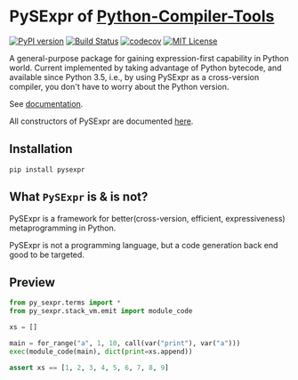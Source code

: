# PySExpr of [Python-Compiler-Tools](https://github.com/python-compiler-tools)

[![PyPI version](https://img.shields.io/pypi/v/pysexpr.svg)](https://pypi.org/project/pysexpr)
[![Build Status](https://travis-ci.com/thautwarm/PySExpr.svg?branch=master)](https://travis-ci.com/thautwarm/PySExpr)
[![codecov](https://codecov.io/gh/thautwarm/PySExpr/branch/master/graph/badge.svg)](https://codecov.io/gh/thautwarm/PySExpr)
[![MIT License](https://img.shields.io/badge/license-MIT-Green.svg?style=flat)](https://github.com/thautwarm/EBNFParser/blob/boating-new/LICENSE)

A general-purpose package for gaining expression-first capability in Python
world. Current implemented by taking advantage of Python bytecode, and available since Python 3.5, i.e.,
by using PySExpr as a cross-version compiler, you don't have to worry about the Python version. 

See [documentation](http://htmlpreview.github.io/?https://github.com/thautwarm/PySExpr/blob/gh-pages/docs/py_sexpr/index.html).

All constructors of PySExpr are documented [here](https://htmlpreview.github.io/?https://raw.githubusercontent.com/thautwarm/PySExpr/gh-pages/docs/py_sexpr/terms.html).

## Installation

```shell
pip install pysexpr
```

## What `PySExpr` is & is not?

PySExpr is a framework for better(cross-version, efficient, expressiveness) metaprogramming in Python.

PySExpr is not a programming language, but a code generation back end good to be targeted.

## Preview

```python
from py_sexpr.terms import *
from py_sexpr.stack_vm.emit import module_code

xs = []

main = for_range("a", 1, 10, call(var("print"), var("a")))
exec(module_code(main), dict(print=xs.append))

assert xs == [1, 2, 3, 4, 5, 6, 7, 8, 9]
```

